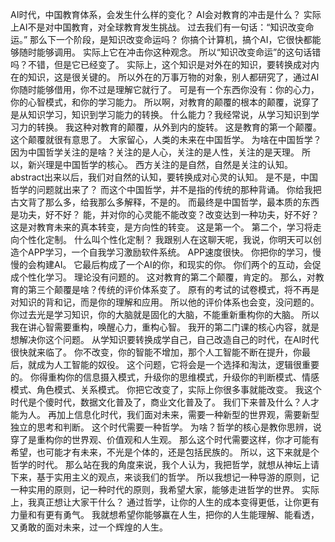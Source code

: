 AI时代，中国教育体系，会发生什么样的变化？
AI会对教育的冲击是什么？
实际上AI不是对中国教育，对全球教育发生挑战。
过去我们有一句话：“知识改变命运。”
那么下一个阶段，是知识改变命运吗？
你搞个计算机，搞个AI，它很快都能够随时能够调用。
实际上它在冲击你这种观念。
所以“知识改变命运”的这句话错吗？不错，但是它已经变了。
实际上，这个知识是对外在的知识，要转换成对内在的知识，这是很关键的。
所以外在的万事万物的对象，别人都研究了，通过AI你随时能够借用，你不过是理解它就行了。
可是有一个东西你没有：你的心力，你的心智模式，和你的学习能力。
所以啊，对教育的颠覆的根本的颠覆，说穿了是从知识学习，知识到学习能力的转换。
什么能力？我经常说，从学习知识到学习力的转换。
我这种对教育的颠覆，从外到内的旋转。
这是教育的第一个颠覆。
这个颠覆就很有意思了。
大家留心，人类的未来在中国哲学。
为啥在中国哲学？因为中国哲学关注的是啥？关注的是人心，关注的是人性，关注的是天理。
所以，新兴理是中国哲学的核心。
西方关注的是自然，自然是关注的认知。
abstract出来以后，我们对自然的认知，要转换成对心灵的认知。
是不是，中国哲学的问题就出来了？
而这个中国哲学，并不是指的传统的那种背诵。
你给我把古文背了那么多，给我那么多解释，不是的。
而最终是中国哲学，最本质的东西是功夫，好不好？
能，并对你的心灵能不能改变？改变达到一种功夫，好不好？
这是对教育未来的真本转变，是方向性的转变。
这是第一个。
第二个，学习将走向个性化定制。
什么叫个性化定制？
我跟别人在这聊天呢，我说，你明天可以创造个APP学习，一个自我学习激励软件系统。
APP速度很快。
你把你的学习，慢慢的会构建AI。
它最后构成了一个AI的你，和现实的你。
你们两个的互动，会促成个性化学习。
理论没有问题的。
这对教育的第二个颠覆，肯定的。
那么，对教育的第三个颠覆是啥？传统的评价体系变了。
原有的考试的试卷模式，将不再是对知识的背和记，而是你的理解和应用。
所以他的评价体系也会变，没问题的。
你过去光是学习知识，你的大脑就是固化的大脑，不能重新重构你的大脑。
所以我在讲心智需要重构，唤醒心力，重构心智。
我开的第二门课的核心内容，就是想解决你这个问题。
从学知识要转换成学自己，自己改造自己的时代，在AI时代很快就来临了。
你不改变，你的智能不增加，那个人工智能不断在提升，你最后，就成为人工智能的奴役。
这个问题，它将会是一个选择和淘汰，逻辑很重要的。
你得重构你的信息摄入模式，升级你的思维模式，升级你的判断模式、情感模式、角色模式、关系模式。
你把它改变了，实际上你很多事就能改变。
我这个时代是个傻时代，数据文化普及了，商业文化普及了。
我们下来普及什么？人才能为人。
再加上信息化时代，我们面对未来，需要一种新型的世界观，需要新型独立的思考和判断。
这个时代需要一种哲学。
为啥？哲学的核心是教你思辨，说穿了是重构你的世界观、价值观和人生观。
那么这个时代需要这样，你才可能有希望，也可能才有未来，不光是个体的，还是包括民族的。
所以，这下来就是个哲学的时代。
那么站在我的角度来说，我个人认为，我把哲学，就想从神坛上请下来，基于实用主义的观点，来谈我们的哲学。
所以我想记一种导游的原则，记一种实用的原则，记一种时代的原则，我希望大家，能够走进哲学的世界。
实际上，我真正想让大家干什么？
通过哲学，让你的人生的成本变得更低，让你更有力量和有更有勇气。
我就想希望你能够赢在人生，把你的人生能理解、能看透，又勇敢的面对未来，过一个辉煌的人生。